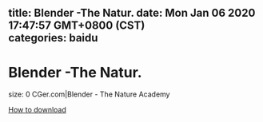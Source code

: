 
title: Blender -The Natur.
date: Mon Jan 06 2020 17:47:57 GMT+0800 (CST)    
categories: baidu
---

# Blender -The Natur.
size: 0
 CGer.com|Blender - The Nature Academy
 

[How to download](https://bpcam.bemobtrk.com/go/2ceec3aa-1ca2-46d6-b9ff-aaa5c184517c?jno=5019)
